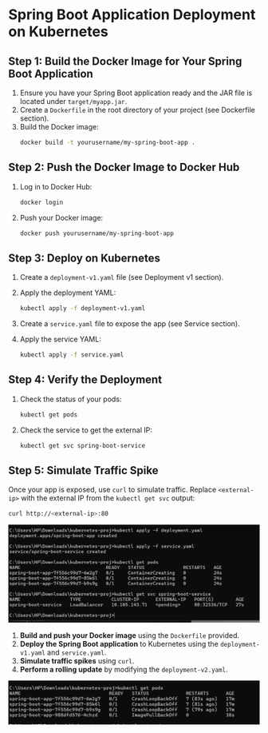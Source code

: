 # Spring Boot Application Deployment on Kubernetes

## Step 1: Build the Docker Image for Your Spring Boot Application

1. Ensure you have your Spring Boot application ready and the JAR file is located under `target/myapp.jar`.
2. Create a `Dockerfile` in the root directory of your project (see Dockerfile section).
3. Build the Docker image:
    ```bash
    docker build -t yourusername/my-spring-boot-app .
    ```

## Step 2: Push the Docker Image to Docker Hub

1. Log in to Docker Hub:
    ```bash
    docker login
    ```
2. Push your Docker image:
    ```bash
    docker push yourusername/my-spring-boot-app
    ```

## Step 3: Deploy on Kubernetes

1. Create a `deployment-v1.yaml` file (see Deployment v1 section).
2. Apply the deployment YAML:
    ```bash
    kubectl apply -f deployment-v1.yaml
    ```

3. Create a `service.yaml` file to expose the app (see Service section).
4. Apply the service YAML:
    ```bash
    kubectl apply -f service.yaml
    ```

## Step 4: Verify the Deployment

1. Check the status of your pods:
    ```bash
    kubectl get pods
    ```
2. Check the service to get the external IP:
    ```bash
    kubectl get svc spring-boot-service
    ```

## Step 5: Simulate Traffic Spike

Once your app is exposed, use `curl` to simulate traffic. Replace `<external-ip>` with the external IP from the `kubectl get svc` output:

```bash
curl http://<external-ip>:80
```
![Image](image.png)

1. **Build and push your Docker image** using the `Dockerfile` provided.
2. **Deploy the Spring Boot application** to Kubernetes using the `deployment-v1.yaml` and `service.yaml`.
3. **Simulate traffic spikes** using `curl`.
4. **Perform a rolling update** by modifying the `deployment-v2.yaml`.

![Image](image2.png)

